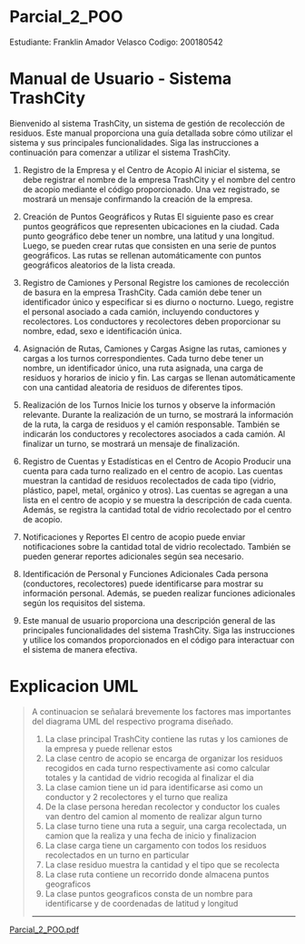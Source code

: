 # Parcial_2_POO

Estudiante: Franklin Amador Velasco
Codigo: 200180542


# Manual de Usuario - Sistema TrashCity

Bienvenido al sistema TrashCity, un sistema de gestión de recolección de residuos. Este manual proporciona una guía detallada sobre cómo utilizar el sistema y sus principales funcionalidades. Siga las instrucciones a continuación para comenzar a utilizar el sistema TrashCity.

1. Registro de la Empresa y el Centro de Acopio
  Al iniciar el sistema, se debe registrar el nombre de la empresa TrashCity y el nombre del centro de acopio mediante el código proporcionado.
  Una vez registrado, se mostrará un mensaje confirmando la creación de la empresa.
  
2. Creación de Puntos Geográficos y Rutas
  El siguiente paso es crear puntos geográficos que representen ubicaciones en la ciudad.
  Cada punto geográfico debe tener un nombre, una latitud y una longitud.
  Luego, se pueden crear rutas que consisten en una serie de puntos geográficos.
  Las rutas se rellenan automáticamente con puntos geográficos aleatorios de la lista creada.
  
3. Registro de Camiones y Personal
  Registre los camiones de recolección de basura en la empresa TrashCity.
  Cada camión debe tener un identificador único y especificar si es diurno o nocturno.
  Luego, registre el personal asociado a cada camión, incluyendo conductores y recolectores.
  Los conductores y recolectores deben proporcionar su nombre, edad, sexo e identificación única.
  
4. Asignación de Rutas, Camiones y Cargas
  Asigne las rutas, camiones y cargas a los turnos correspondientes.
  Cada turno debe tener un nombre, un identificador único, una ruta asignada, una carga de residuos y horarios de inicio y fin.
  Las cargas se llenan automáticamente con una cantidad aleatoria de residuos de diferentes tipos.
  
5. Realización de los Turnos
  Inicie los turnos y observe la información relevante.
  Durante la realización de un turno, se mostrará la información de la ruta, la carga de residuos y el camión responsable.
  También se indicarán los conductores y recolectores asociados a cada camión.
  Al finalizar un turno, se mostrará un mensaje de finalización.
  
6. Registro de Cuentas y Estadísticas en el Centro de Acopio
  Producir una cuenta para cada turno realizado en el centro de acopio.
  Las cuentas muestran la cantidad de residuos recolectados de cada tipo (vidrio, plástico, papel, metal, orgánico y otros).
  Las cuentas se agregan a una lista en el centro de acopio y se muestra la descripción de cada cuenta.
  Además, se registra la cantidad total de vidrio recolectado por el centro de acopio.
  
7. Notificaciones y Reportes
  El centro de acopio puede enviar notificaciones sobre la cantidad total de vidrio recolectado.
  También se pueden generar reportes adicionales según sea necesario.
  
8. Identificación de Personal y Funciones Adicionales
  Cada persona (conductores, recolectores) puede identificarse para mostrar su información personal.
  Además, se pueden realizar funciones adicionales según los requisitos del sistema.
 
9. Este manual de usuario proporciona una descripción general de las principales funcionalidades del sistema TrashCity. Siga las instrucciones y utilice los comandos proporcionados    en el código para interactuar con el sistema de manera efectiva.

# Explicacion UML

>A continuacion se señalará brevemente los factores mas importantes del diagrama UML del respectivo programa diseñado.
>1. La clase principal TrashCity contiene las rutas y los camiones de la empresa y puede rellenar estos
>2. La clase centro de acopio se encarga de organizar los residuos recogidos en cada turno respectivamente asi como calcular totales y la cantidad de vidrio recogida al finalizar el dia
>3. La clase camion tiene un id para identificarse asi como un conductor y 2 recolectores y el turno que realiza
>4. De la clase persona heredan recolector y conductor los cuales van dentro del camion al momento de realizar algun turno
>5. La clase turno tiene una ruta a seguir, una carga recolectada, un camion que la realiza y una fecha de inicio y finalizacion
>6. La clase carga tiene un cargamento con todos los residuos recolectados en un turno en particular
>7. La clase residuo muestra la cantidad y el tipo que se recolecta
>8. La clase ruta contiene un recorrido donde almacena puntos geograficos
>9. La clase puntos geograficos consta de un nombre para identificarse y de coordenadas de latitud y longitud
>-----------------------------------------------------------------------------------------------------------------------------------------------
>

[Parcial_2_POO.pdf](https://github.com/fdamador12/Parcial_2_POO/files/11521489/Parcial_2_POO.pdf)

